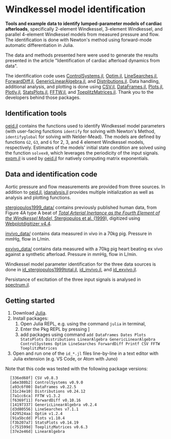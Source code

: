 # Windkessel model identification

**Tools and example data to identify lumped-parameter models of cardiac afterloads**, specifically 2-element Windkessel, 3-element Windkessel, and parallel 4-element Windkessel models from measured pressure and flow. The identification is done with Newton's method using forward-mode automatic differentiation in Julia.

The data and methods presented here were used to generate the results presented in the article "Identification of cardiac afterload dynamics from data".

The identification code uses [ControlSystems.jl](https://github.com/JuliaControl/ControlSystems.jl), [Optim.jl](https://github.com/JuliaNLSolvers/Optim.jl), [LineSearches.jl](https://github.com/JuliaNLSolvers/LineSearches.jl), [ForwardDiff.jl](https://github.com/JuliaDiff/ForwardDiff.jl), [GenericLinearAlgebra.jl](https://github.com/JuliaLinearAlgebra/GenericLinearAlgebra.jl/), and [Distributions.jl](https://github.com/JuliaStats/Distributions.jl). Data handling, additional analysis, and plotting is done using [CSV.jl](https://github.com/JuliaData/CSV.jl), [DataFrames.jl](https://github.com/JuliaData/DataFrames.jl), [Plots.jl](https://github.com/JuliaPlots/Plots.jl), [Plotly.jl](https://github.com/plotly/Plotly.jl), [StatsPlots.jl](https://github.com/JuliaPlots/StatsPlots.jl), [FFTW.jl](https://github.com/JuliaMath/FFTW.jl), and [ToeplitzMatrices.jl](https://github.com/JuliaMatrices/ToeplitzMatrices.jl). Thank you to the developers behind those packages.

## Identification tools

[oeid.jl](oeid.jl) contains the functions used to identify Windkessel model parameters (with user-facing functions `identify` for solving with Newton's Method, `identifyglobal` for solving with Nelder-Mead). The models are defined by functions `G2`, `G3`, and `G` for 2, 3, and 4 element Windkessel models, respectively. Estimates of the models' initial state condition are solved using the function `solvex0`, which leverages the periodicity of the input signals. [expm.jl](expm.jl) is used by [oeid.jl](oeid.jl) for natively computing matrix exponentials.

## Data and identification code

Aortic pressure and flow measurements are provided from three sources. In addition to [oeid.jl](oeid.jl), [idanalysis.jl](idanalysis.jl) provides multiple initialization as well as analysis and plotting functions.

[stergiopulos1999_data/](stergiopulos1999_data/) contains previously published human data, from Figure 4A type A beat of [_Total Arterial Inertance as the Fourth Element of the Windkessel Model,_ Stergiopulos et al. (1999)](http://doi.org/10.1152/ajpheart.1999.276.1.H81), digitized using [Webplotdigitizer v4.4]({https://automeris.io/WebPlotDigitizer).

[invivo_data/](invivo_data/) contains data measured in vivo in a 70kg pig. Pressure in mmHg, flow in L/min.

[exvivo_data/](exvivo_data/) contains data measured with a 70kg pig heart beating ex vivo against a synthetic afterload. Pressure in mmHg, flow in L/min.

Windkessel model parameter identification for the three data sources is done in [id_stergiopulos1999total.jl](id_stergiopulos1999total.jl), [id_invivo.jl](id_invivo.jl), and [id_exvivo.jl](id_exvivo.jl).

Persistance of excitation of the three input signals is analysed in [spectrum.jl](spectrum.jl).

## Getting started

1. Download [Julia](https://julialang.org/).
2. Install packages:
   1. Open Julia REPL, e.g. using the command `julia` in terminal,
   2. Enter the Pkg REPL by pressing ]
   3. add packages using command `add DataFrames Dates Plots StatsPlots Distributions LinearAlgebra GenericLinearAlgebra ControlSystems Optim LineSearches ForwardDiff Printf CSV FFTW ToeplitzMatrices`
3. Open and run one of the `id_*.jl` files line-by-line in a text editor with Julia extension (e.g. VS Code, or Atom with Juno)

Note that this code was tested with the following package versions:

````
  [336ed68f] CSV v0.8.3
  [a6e380b2] ControlSystems v0.9.0
  [a93c6f00] DataFrames v0.22.5
  [31c24e10] Distributions v0.24.12
  [7a1cc6ca] FFTW v1.3.2
  [f6369f11] ForwardDiff v0.10.16
  [14197337] GenericLinearAlgebra v0.2.4
  [d3d80556] LineSearches v7.1.1
  [429524aa] Optim v1.2.4
  [91a5bcdd] Plots v1.10.4
  [f3b207a7] StatsPlots v0.14.19
  [c751599d] ToeplitzMatrices v0.6.3
  [37e2e46d] LinearAlgebra
````